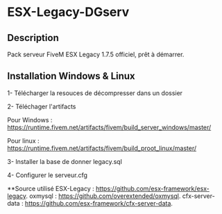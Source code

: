 # ESX-Legacy-DGserv

## Description 
Pack serveur FiveM ESX Legacy 1.7.5 officiel, prêt à démarrer.

## Installation Windows & Linux
1- Télécharger la resouces de décompresser dans un dossier

2- Téléchager l'artifacts

Pour Windows : https://runtime.fivem.net/artifacts/fivem/build_server_windows/master/

Pour linux : https://runtime.fivem.net/artifacts/fivem/build_proot_linux/master/

3- Installer la base de donner legacy.sql

4- Configurer le serveur.cfg


**Source utilisé 
ESX-Legacy : https://github.com/esx-framework/esx-legacy.
oxmysql : https://github.com/overextended/oxmysql.
cfx-server-data : https://github.com/esx-framework/cfx-server-data.
